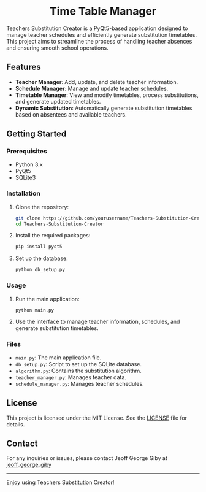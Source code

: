 # <h1 align="center"> Time Table Manager

Teachers Substitution Creator is a PyQt5-based application designed to manage teacher schedules and efficiently generate substitution timetables. This project aims to streamline the process of handling teacher absences and ensuring smooth school operations.

## Features

- **Teacher Manager**: Add, update, and delete teacher information.
- **Schedule Manager**: Manage and update teacher schedules.
- **Timetable Manager**: View and modify timetables, process substitutions, and generate updated timetables.
- **Dynamic Substitution**: Automatically generate substitution timetables based on absentees and available teachers.

## Getting Started

### Prerequisites

- Python 3.x
- PyQt5
- SQLite3

### Installation

1. Clone the repository:
    ```sh
    git clone https://github.com/yourusername/Teachers-Substitution-Creator.git
    cd Teachers-Substitution-Creator
    ```

2. Install the required packages:
    ```sh
    pip install pyqt5
    ```

3. Set up the database:
    ```sh
    python db_setup.py
    ```

### Usage

1. Run the main application:
    ```sh
    python main.py
    ```

2. Use the interface to manage teacher information, schedules, and generate substitution timetables.

### Files

- `main.py`: The main application file.
- `db_setup.py`: Script to set up the SQLite database.
- `algorithm.py`: Contains the substitution algorithm.
- `teacher_manager.py`: Manages teacher data.
- `schedule_manager.py`: Manages teacher schedules.


## License

This project is licensed under the MIT License. See the [LICENSE](LICENSE) file for details.

## Contact

For any inquiries or issues, please contact Jeoff George Giby at [jeoff_george_giby](https://www.instagram.com/jeoff_george_giby/)

---

Enjoy using Teachers Substitution Creator!
